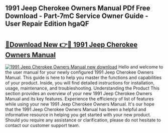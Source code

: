 ## 1991 Jeep Cherokee Owners Manual PDf Free Download - Part-7mC Service Owner Guide - User Repair Edition hgaQF

# <h2><a href="http://bc2500.oget.top/?id=1991+Jeep+Cherokee+Owners+Manual">🔗Download New 👉🔴 1991 Jeep Cherokee Owners Manual</a></h2>

[![1991 Jeep Cherokee Owners Manual new download](https://i.imgur.com/5g1atiW.png)](http://bc2500.oget.top/?id=1991+Jeep+Cherokee+Owners+Manual)
Hello and welcome to the user manual for your newly configured 1991 Jeep Cherokee Owners Manual. This guide is here to help you master the functions and capabilities of your product. Inside, you will find detailed instructions for installation, usage, maintenance, and troubleshooting. Understanding the Product This section provides an overview of your new 1991 Jeep Cherokee Owners Manual and its key features. Experience the efficiency of list of features while using your new 1991 Jeep Cherokee Owners Manual. It's our hope that the 1991 Jeep Cherokee Owners Manual has been a helpful and informative resource in helping you get started with your new product. Should you require any assistance or clarification, please do not hesitate to contact our customer support team.
